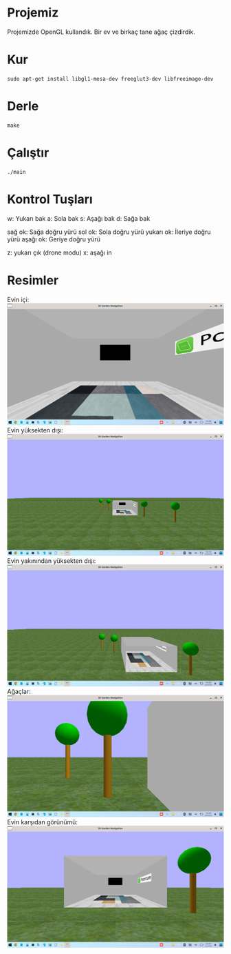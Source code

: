 # Projemiz
Projemizde OpenGL kullandık. Bir ev ve birkaç tane ağaç çizdirdik. 

# Kur

    sudo apt-get install libgl1-mesa-dev freeglut3-dev libfreeimage-dev

# Derle

    make

# Çalıştır

    ./main

# Kontrol Tuşları
w: Yukarı bak
a: Sola bak
s: Aşağı bak
d: Sağa bak

sağ ok: Sağa doğru yürü
sol ok: Sola doğru yürü
yukarı ok: İleriye doğru yürü
aşağı ok: Geriye doğru yürü

z: yukarı çık (drone modu)
x: aşağı in
# Resimler

Evin içi:
![Resim 1](/Images/1.png
)
Evin yüksekten dışı:
![Resim 2](/Images/2.png
)
Evin yakınından yüksekten dışı:
![Resim 3](/Images/3.png
)
Ağaçlar:
![Resim 4](/Images/4.png
)
Evin karşıdan görünümü:
![Resim 5](/Images/5.png
)

